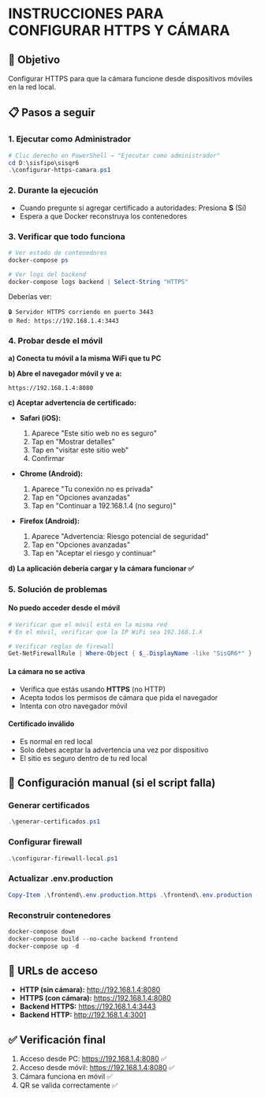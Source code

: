 # INSTRUCCIONES PARA CONFIGURAR HTTPS Y CÁMARA

## 🎯 Objetivo
Configurar HTTPS para que la cámara funcione desde dispositivos móviles en la red local.

## 📋 Pasos a seguir

### 1. Ejecutar como Administrador
```powershell
# Clic derecho en PowerShell → "Ejecutar como administrador"
cd D:\sisfipo\sisqr6
.\configurar-https-camara.ps1
```

### 2. Durante la ejecución
- Cuando pregunte si agregar certificado a autoridades: Presiona **S** (Sí)
- Espera a que Docker reconstruya los contenedores

### 3. Verificar que todo funciona
```powershell
# Ver estado de contenedores
docker-compose ps

# Ver logs del backend
docker-compose logs backend | Select-String "HTTPS"
```

Deberías ver:
```
🔒 Servidor HTTPS corriendo en puerto 3443
🌐 Red: https://192.168.1.4:3443
```

### 4. Probar desde el móvil

**a) Conecta tu móvil a la misma WiFi que tu PC**

**b) Abre el navegador móvil y ve a:**
```
https://192.168.1.4:8080
```

**c) Aceptar advertencia de certificado:**

- **Safari (iOS):**
  1. Aparece "Este sitio web no es seguro"
  2. Tap en "Mostrar detalles"
  3. Tap en "visitar este sitio web"
  4. Confirmar

- **Chrome (Android):**
  1. Aparece "Tu conexión no es privada"
  2. Tap en "Opciones avanzadas"
  3. Tap en "Continuar a 192.168.1.4 (no seguro)"

- **Firefox (Android):**
  1. Aparece "Advertencia: Riesgo potencial de seguridad"
  2. Tap en "Opciones avanzadas"
  3. Tap en "Aceptar el riesgo y continuar"

**d) La aplicación debería cargar y la cámara funcionar ✅**

### 5. Solución de problemas

#### No puedo acceder desde el móvil
```powershell
# Verificar que el móvil está en la misma red
# En el móvil, verificar que la IP WiFi sea 192.168.1.X

# Verificar reglas de firewall
Get-NetFirewallRule | Where-Object { $_.DisplayName -like "SisQR6*" }
```

#### La cámara no se activa
- Verifica que estás usando **HTTPS** (no HTTP)
- Acepta todos los permisos de cámara que pida el navegador
- Intenta con otro navegador móvil

#### Certificado inválido
- Es normal en red local
- Solo debes aceptar la advertencia una vez por dispositivo
- El sitio es seguro dentro de tu red local

## 🔧 Configuración manual (si el script falla)

### Generar certificados
```powershell
.\generar-certificados.ps1
```

### Configurar firewall
```powershell
.\configurar-firewall-local.ps1
```

### Actualizar .env.production
```powershell
Copy-Item .\frontend\.env.production.https .\frontend\.env.production -Force
```

### Reconstruir contenedores
```powershell
docker-compose down
docker-compose build --no-cache backend frontend
docker-compose up -d
```

## 📱 URLs de acceso

- **HTTP (sin cámara):** http://192.168.1.4:8080
- **HTTPS (con cámara):** https://192.168.1.4:8080
- **Backend HTTPS:** https://192.168.1.4:3443
- **Backend HTTP:** http://192.168.1.4:3001

## ✅ Verificación final

1. Acceso desde PC: https://192.168.1.4:8080 ✅
2. Acceso desde móvil: https://192.168.1.4:8080 ✅
3. Cámara funciona en móvil ✅
4. QR se valida correctamente ✅
